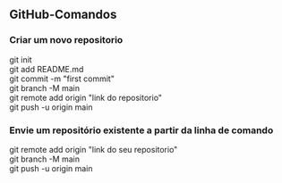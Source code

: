 ## GitHub-Comandos


### Criar um novo repositorio

git init<br>
git add README.md<br>
git commit -m "first commit"<br>
git branch -M main<br>
git remote add origin "link do repositorio"<br>
git push -u origin main<br>
### Envie um repositório existente a partir da linha de comando<br>

git remote add origin "link do seu repositorio"<br>
git branch -M main <br>
git push -u origin main<br>



